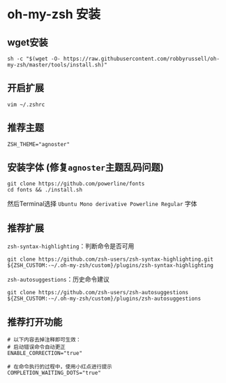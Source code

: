 # oh-my-zsh 安装

## wget安装

```shell
sh -c "$(wget -O- https://raw.githubusercontent.com/robbyrussell/oh-my-zsh/master/tools/install.sh)"
```

## 开启扩展

```shell
vim ~/.zshrc
```

## 推荐主题

```shell
ZSH_THEME="agnoster"
```

## 安装字体 (修复`agnoster`主题乱码问题)

```shell
git clone https://github.com/powerline/fonts
cd fonts && ./install.sh
```

然后Terminal选择 `Ubuntu Mono derivative Powerline Regular` 字体

## 推荐扩展

`zsh-syntax-highlighting`：判断命令是否可用

```shell
git clone https://github.com/zsh-users/zsh-syntax-highlighting.git ${ZSH_CUSTOM:-~/.oh-my-zsh/custom}/plugins/zsh-syntax-highlighting
```

`zsh-autosuggestions`：历史命令建议

```shell
git clone https://github.com/zsh-users/zsh-autosuggestions ${ZSH_CUSTOM:-~/.oh-my-zsh/custom}/plugins/zsh-autosuggestions
```

## 推荐打开功能

```shell
# 以下内容去掉注释即可生效：
# 启动错误命令自动更正
ENABLE_CORRECTION="true"

# 在命令执行的过程中，使用小红点进行提示
COMPLETION_WAITING_DOTS="true"
```
